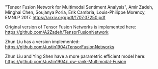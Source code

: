 "Tensor Fusion Network for Multimodal Sentiment Analysis", Amir Zadeh, Minghai Chen, Soujanya Poria, Erik Cambria, Louis-Philippe Morency, EMNLP 2017. 
https://arxiv.org/pdf/1707.07250.pdf

Original version of Tensor Fusion Networks is implemented here: https://github.com/A2Zadeh/TensorFusionNetwork

Zhun Liu has a version implemented: https://github.com/Justin1904/TensorFusionNetworks

Zhun Liu and Ying Shen have a more parametric efficient model here: https://github.com/Justin1904/Low-rank-Multimodal-Fusion

  
